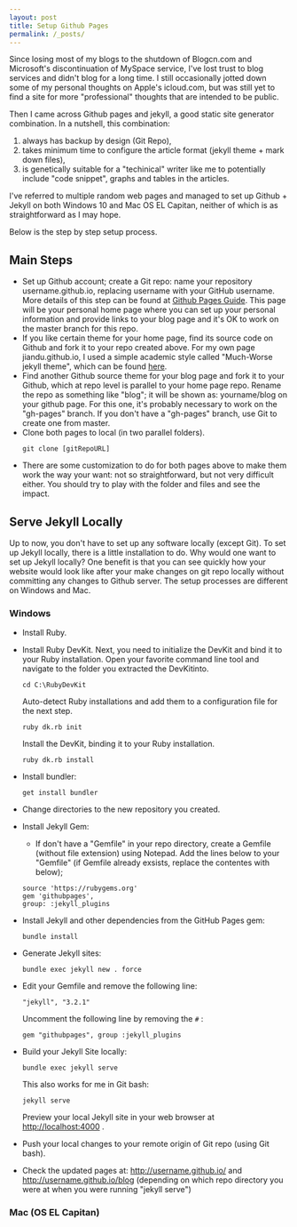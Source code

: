 ```yaml
---
layout: post
title: Setup Github Pages
permalink: /_posts/
---
```


Since losing most of my blogs to the shutdown of Blogcn.com and Microsoft's discontinuation of MySpace service, I've lost trust to blog services and didn't blog for a long time. I still occasionally jotted down some of my personal thoughts on Apple's icloud.com, but was still yet to find a site for more "professional" thoughts that are intended to be public. 

Then I came across Github pages and jekyll, a good static site generator combination. In a nutshell, this combination:
1. always has backup by design (Git Repo), 
2. takes minimum time to configure the article format (jekyll theme + mark down files), 
3. is genetically suitable for a "techinical" writer like me to potentially include "code snippet", graphs and tables in the articles. 

I've referred to multiple random web pages and managed to set up Github + Jekyll on both Windows 10 and Mac OS EL Capitan, neither of which is as straightforward as I may hope. 

Below is the step by step setup process.

## Main Steps
 * Set up Github account; create a Git repo: name your repository username.github.io, replacing username with your GitHub username. More details of this step can be found at [Github Pages Guide](http://jmcglone.com/guides/github-pages). This page will be your personal home page where you can set up your personal information and provide links to your blog page and it's OK to work on the master branch for this repo. 
 * If you like certain theme for your home page, find its source code on Github and fork it to your repo created above. For my own page jiandu.github.io, I used a simple academic style called "Much-Worse jekyll theme", which can be found [here](https://github.com/gchauras/much-worse-jekyll-theme). 
 * Find another Github source theme for your blog page and fork it to your Github, which at repo level is parallel to your home page repo. Rename the repo as something like "blog"; it will be shown as: yourname/blog on your github page. For this one, it's probably necessary to work on the "gh-pages" branch. If you don't have a "gh-pages" branch, use Git to create one from master. 
 * Clone both pages to local (in two parallel folders). 
  	```
 	git clone [gitRepoURL]
 	```
 * There are some customization to do for both pages above to make them work the way your want: not so straightforward, but not very difficult either. You should try to play with the folder and files and see the impact. 

## Serve Jekyll Locally
Up to now, you don't have to set up any software locally (except Git). To set up Jekyll locally, there is a little installation to do. 
Why would one want to set up Jekyll locally? One benefit is that you can see quickly how your website would look like after your make changes on git repo locally without committing any changes to Github server. The setup processes are different on Windows and Mac. 

### Windows
 * Install Ruby.
 * Install Ruby DevKit.
 	Next, you need to initialize the DevKit and bind it to your Ruby installation. Open
 	your favorite command line tool and navigate to the folder you extracted the DevKitinto.

	```
	cd C:\RubyDevKit
	```
	Auto-detect Ruby installations and add them to a configuration file for the next step.
	```
	ruby dk.rb init
	```
	Install the DevKit, binding it to your Ruby installation.
	```
	ruby dk.rb install
	```

 * Install bundler:
	 ```
	 get install bundler
 	```
 * Change directories to the new repository you created.
 * Install Jekyll Gem:
   * If don't have a "Gemfile" in your repo directory, create a Gemfile (without file extension) using Notepad. Add the lines below to your "Gemfile" (if Gemfile already exsists, replace the contentes with below); 
   	```
    source 'https://rubygems.org'
	gem 'githubpages',
	group: :jekyll_plugins
	```
 * Install Jekyll and other dependencies from the GitHub Pages gem:
 	```
    bundle install
    ```
  * Generate Jekyll sites: 
	```
    bundle exec jekyll new . force
    ```
 * Edit your Gemfile and remove the following line:
 	```
    "jekyll", "3.2.1"
    ```
    Uncomment the following line by removing the ```#``` :
    ```
    gem "githubpages", group :jekyll_plugins
    ```
 * Build your Jekyll Site locally:
 	```
    bundle exec jekyll serve
    ```
    This also works for me in Git bash: 
    ```
    jekyll serve
    ```
    Preview your local Jekyll site in your web browser at [http://localhost:4000](http://localhost:4000) .
 * Push your local changes to your remote origin of Git repo (using Git bash). 
 * Check the updated pages at: http://username.github.io/ and http://username.github.io/blog (depending on which repo directory you were at when you were running "jekyll serve")

### Mac (OS EL Capitan)